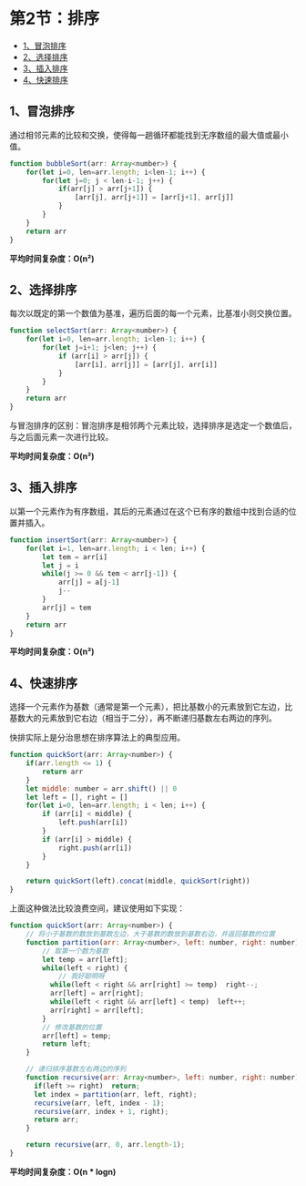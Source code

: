 # 第2节：排序

<!-- toc -->

- [1、冒泡排序](#1、冒泡排序)
- [2、选择排序](#2、选择排序)
- [3、插入排序](#3、插入排序)
- [4、快速排序](#4、快速排序)

<!-- tocstop -->

## 1、冒泡排序

通过相邻元素的比较和交换，使得每一趟循环都能找到无序数组的最大值或最小值。

```javascript
function bubbleSort(arr: Array<number>) {
    for(let i=0, len=arr.length; i<len-1; i++) {
        for(let j=0; j < len-i-1; j++) {
            if(arr[j] > arr[j+1]) {
                [arr[j], arr[j+1]] = [arr[j+1], arr[j]]
            }
        }
    }
    return arr
}
```

**平均时间复杂度：O(n²)**



## 2、选择排序

每次以既定的第一个数值为基准，遍历后面的每一个元素，比基准小则交换位置。

```javascript
function selectSort(arr: Array<number>) {
    for(let i=0, len=arr.length; i<len-1; i++) {
        for(let j=i+1; j<len; j++) {
            if (arr[i] > arr[j]) {
                [arr[i], arr[j]] = [arr[j], arr[i]]
            }
        }
    }
    return arr
}
```

与冒泡排序的区别：冒泡排序是相邻两个元素比较，选择排序是选定一个数值后，与之后面元素一次进行比较。

**平均时间复杂度：O(n²)**



## 3、插入排序

以第一个元素作为有序数组，其后的元素通过在这个已有序的数组中找到合适的位置并插入。

```javascript
function insertSort(arr: Array<number>) {
    for(let i=1, len=arr.length; i < len; i++) {
        let tem = arr[i]
        let j = i
        while(j >= 0 && tem < arr[j-1]) {
            arr[j] = a[j-1]
            j--
        }
        arr[j] = tem
    }
    return arr
}
```

**平均时间复杂度：O(n²)**



## 4、快速排序

选择一个元素作为基数（通常是第一个元素），把比基数小的元素放到它左边，比基数大的元素放到它右边（相当于二分），再不断递归基数左右两边的序列。

快排实际上是分治思想在排序算法上的典型应用。

```javascript
function quickSort(arr: Array<number>) {
    if(arr.length <= 1) {
        return arr
    }
    let middle: number = arr.shift() || 0
    let left = [], right = []
    for(let i=0, len=arr.length; i < len; i++) {
        if (arr[i] < middle) {
            left.push(arr[i])
        }
        if (arr[i] > middle) {
            right.push(arr[i])
        }
    }

    return quickSort(left).concat(middle, quickSort(right))
}
```

上面这种做法比较浪费空间，建议使用如下实现：

```javascript
function quickSort(arr: Array<number>) {
    // 将小于基数的数放到基数左边，大于基数的数放到基数右边，并返回基数的位置
    function partition(arr: Array<number>, left: number, right: number) {
        // 取第一个数为基数
        let temp = arr[left];
        while(left < right) {
            // 我好聪明呀
          while(left < right && arr[right] >= temp)  right--;
          arr[left] = arr[right];
          while(left < right && arr[left] < temp)  left++;
          arr[right] = arr[left];
        }
        // 修改基数的位置
        arr[left] = temp;
        return left;
    }

    // 递归排序基数左右两边的序列
    function recursive(arr: Array<number>, left: number, right: number) {
      if(left >= right)  return;
      let index = partition(arr, left, right);
      recursive(arr, left, index - 1);
      recursive(arr, index + 1, right);
      return arr;
    }

    return recursive(arr, 0, arr.length-1);
}
```

**平均时间复杂度：O(n * logn)**



